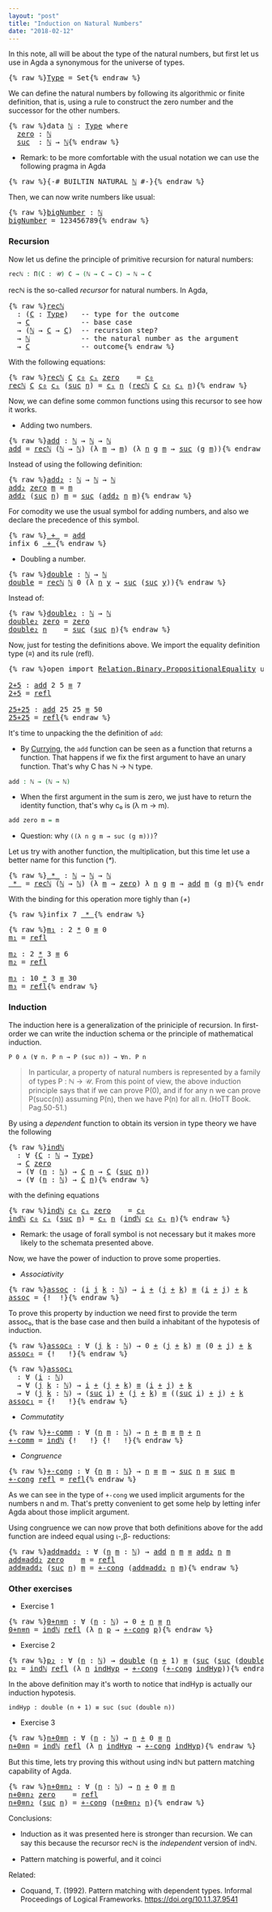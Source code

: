 ```yaml
---
layout: "post"
title: "Induction on Natural Numbers"
date: "2018-02-12"
---
```


In this note, all will be about the type of the natural numbers, but
first let us use in Agda a synonymous for the universe of types.

<pre class="Agda">{% raw %}<a id="Type" href="{% endraw %}{% link _posts/2018-02-12-induction-on-natural-numbers.md %}{% raw %}#Type" class="Function">Type</a> <a id="235" class="Symbol">=</a> <a id="237" class="PrimitiveType">Set</a>{% endraw %}</pre>

We can define the natural numbers by following its algorithmic or finite
definition, that is, using a rule to construct the zero number and the successor
for the other numbers.

<pre class="Agda">{% raw %}<a id="444" class="Keyword">data</a> <a id="ℕ" href="{% endraw %}{% link _posts/2018-02-12-induction-on-natural-numbers.md %}{% raw %}#%E2%84%95" class="Datatype">ℕ</a> <a id="451" class="Symbol">:</a> <a id="453" href="{% endraw %}{% link _posts/2018-02-12-induction-on-natural-numbers.md %}{% raw %}#Type" class="Function">Type</a> <a id="458" class="Keyword">where</a>
  <a id="ℕ.zero" href="{% endraw %}{% link _posts/2018-02-12-induction-on-natural-numbers.md %}{% raw %}#%E2%84%95.zero" class="InductiveConstructor">zero</a> <a id="471" class="Symbol">:</a> <a id="473" href="{% endraw %}{% link _posts/2018-02-12-induction-on-natural-numbers.md %}{% raw %}#%E2%84%95" class="Datatype">ℕ</a>
  <a id="ℕ.suc" href="{% endraw %}{% link _posts/2018-02-12-induction-on-natural-numbers.md %}{% raw %}#%E2%84%95.suc" class="InductiveConstructor">suc</a>  <a id="482" class="Symbol">:</a> <a id="484" href="{% endraw %}{% link _posts/2018-02-12-induction-on-natural-numbers.md %}{% raw %}#%E2%84%95" class="Datatype">ℕ</a> <a id="486" class="Symbol">→</a> <a id="488" href="{% endraw %}{% link _posts/2018-02-12-induction-on-natural-numbers.md %}{% raw %}#%E2%84%95" class="Datatype">ℕ</a>{% endraw %}</pre>

* Remark: to be more comfortable with the usual notation we can use the following
pragma in Agda

<pre class="Agda">{% raw %}<a id="613" class="Symbol">{-#</a> <a id="617" class="Keyword">BUILTIN</a> NATURAL <a id="633" href="{% endraw %}{% link _posts/2018-02-12-induction-on-natural-numbers.md %}{% raw %}#%E2%84%95" class="Datatype">ℕ</a> <a id="635" class="Symbol">#-}</a>{% endraw %}</pre>

Then, we can now write numbers like usual:

<pre class="Agda">{% raw %}<a id="bigNumber" href="{% endraw %}{% link _posts/2018-02-12-induction-on-natural-numbers.md %}{% raw %}#bigNumber" class="Function">bigNumber</a> <a id="718" class="Symbol">:</a> <a id="720" href="{% endraw %}{% link _posts/2018-02-12-induction-on-natural-numbers.md %}{% raw %}#%E2%84%95" class="Datatype">ℕ</a>
<a id="722" href="{% endraw %}{% link _posts/2018-02-12-induction-on-natural-numbers.md %}{% raw %}#bigNumber" class="Function">bigNumber</a> <a id="732" class="Symbol">=</a> <a id="734" class="Number">123456789</a>{% endraw %}</pre>

### Recursion

Now let us define the principle of primitive recursion for natural numbers:

```agda
recℕ : Π(C : 𝒰) C → (ℕ → C → C) → ℕ → C
```
recℕ is the so-called *recursor* for natural numbers. In Agda,

<pre class="Agda">{% raw %}<a id="recℕ" href="{% endraw %}{% link _posts/2018-02-12-induction-on-natural-numbers.md %}{% raw %}#rec%E2%84%95" class="Function">recℕ</a>
  <a id="984" class="Symbol">:</a> <a id="986" class="Symbol">(</a><a id="987" href="{% endraw %}{% link _posts/2018-02-12-induction-on-natural-numbers.md %}{% raw %}#987" class="Bound">C</a> <a id="989" class="Symbol">:</a> <a id="991" href="{% endraw %}{% link _posts/2018-02-12-induction-on-natural-numbers.md %}{% raw %}#Type" class="Function">Type</a><a id="995" class="Symbol">)</a>   <a id="999" class="Comment">-- type for the outcome</a>
  <a id="1025" class="Symbol">→</a> <a id="1027" href="{% endraw %}{% link _posts/2018-02-12-induction-on-natural-numbers.md %}{% raw %}#987" class="Bound">C</a>            <a id="1040" class="Comment">-- base case</a>
  <a id="1055" class="Symbol">→</a> <a id="1057" class="Symbol">(</a><a id="1058" href="{% endraw %}{% link _posts/2018-02-12-induction-on-natural-numbers.md %}{% raw %}#%E2%84%95" class="Datatype">ℕ</a> <a id="1060" class="Symbol">→</a> <a id="1062" href="{% endraw %}{% link _posts/2018-02-12-induction-on-natural-numbers.md %}{% raw %}#987" class="Bound">C</a> <a id="1064" class="Symbol">→</a> <a id="1066" href="{% endraw %}{% link _posts/2018-02-12-induction-on-natural-numbers.md %}{% raw %}#987" class="Bound">C</a><a id="1067" class="Symbol">)</a>  <a id="1070" class="Comment">-- recursion step?</a>
  <a id="1091" class="Symbol">→</a> <a id="1093" href="{% endraw %}{% link _posts/2018-02-12-induction-on-natural-numbers.md %}{% raw %}#%E2%84%95" class="Datatype">ℕ</a>            <a id="1106" class="Comment">-- the natural number as the argument</a>
  <a id="1146" class="Symbol">→</a> <a id="1148" href="{% endraw %}{% link _posts/2018-02-12-induction-on-natural-numbers.md %}{% raw %}#987" class="Bound">C</a>            <a id="1161" class="Comment">-- outcome</a>{% endraw %}</pre>

With the following equations:

<pre class="Agda">{% raw %}<a id="1228" href="{% endraw %}{% link _posts/2018-02-12-induction-on-natural-numbers.md %}{% raw %}#rec%E2%84%95" class="Function">recℕ</a> <a id="1233" href="{% endraw %}{% link _posts/2018-02-12-induction-on-natural-numbers.md %}{% raw %}#1233" class="Bound">C</a> <a id="1235" href="{% endraw %}{% link _posts/2018-02-12-induction-on-natural-numbers.md %}{% raw %}#1235" class="Bound">c₀</a> <a id="1238" href="{% endraw %}{% link _posts/2018-02-12-induction-on-natural-numbers.md %}{% raw %}#1238" class="Bound">cₛ</a> <a id="1241" href="{% endraw %}{% link _posts/2018-02-12-induction-on-natural-numbers.md %}{% raw %}#%E2%84%95.zero" class="InductiveConstructor">zero</a>    <a id="1249" class="Symbol">=</a> <a id="1251" href="{% endraw %}{% link _posts/2018-02-12-induction-on-natural-numbers.md %}{% raw %}#1235" class="Bound">c₀</a>
<a id="1254" href="{% endraw %}{% link _posts/2018-02-12-induction-on-natural-numbers.md %}{% raw %}#rec%E2%84%95" class="Function">recℕ</a> <a id="1259" href="{% endraw %}{% link _posts/2018-02-12-induction-on-natural-numbers.md %}{% raw %}#1259" class="Bound">C</a> <a id="1261" href="{% endraw %}{% link _posts/2018-02-12-induction-on-natural-numbers.md %}{% raw %}#1261" class="Bound">c₀</a> <a id="1264" href="{% endraw %}{% link _posts/2018-02-12-induction-on-natural-numbers.md %}{% raw %}#1264" class="Bound">cₛ</a> <a id="1267" class="Symbol">(</a><a id="1268" href="{% endraw %}{% link _posts/2018-02-12-induction-on-natural-numbers.md %}{% raw %}#%E2%84%95.suc" class="InductiveConstructor">suc</a> <a id="1272" href="{% endraw %}{% link _posts/2018-02-12-induction-on-natural-numbers.md %}{% raw %}#1272" class="Bound">n</a><a id="1273" class="Symbol">)</a> <a id="1275" class="Symbol">=</a> <a id="1277" href="{% endraw %}{% link _posts/2018-02-12-induction-on-natural-numbers.md %}{% raw %}#1264" class="Bound">cₛ</a> <a id="1280" href="{% endraw %}{% link _posts/2018-02-12-induction-on-natural-numbers.md %}{% raw %}#1272" class="Bound">n</a> <a id="1282" class="Symbol">(</a><a id="1283" href="{% endraw %}{% link _posts/2018-02-12-induction-on-natural-numbers.md %}{% raw %}#rec%E2%84%95" class="Function">recℕ</a> <a id="1288" href="{% endraw %}{% link _posts/2018-02-12-induction-on-natural-numbers.md %}{% raw %}#1259" class="Bound">C</a> <a id="1290" href="{% endraw %}{% link _posts/2018-02-12-induction-on-natural-numbers.md %}{% raw %}#1261" class="Bound">c₀</a> <a id="1293" href="{% endraw %}{% link _posts/2018-02-12-induction-on-natural-numbers.md %}{% raw %}#1264" class="Bound">cₛ</a> <a id="1296" href="{% endraw %}{% link _posts/2018-02-12-induction-on-natural-numbers.md %}{% raw %}#1272" class="Bound">n</a><a id="1297" class="Symbol">)</a>{% endraw %}</pre>

Now, we can define some common functions using this recursor to see how it works.

+ Adding two numbers.

<pre class="Agda">{% raw %}<a id="add" href="{% endraw %}{% link _posts/2018-02-12-induction-on-natural-numbers.md %}{% raw %}#add" class="Function">add</a> <a id="1434" class="Symbol">:</a> <a id="1436" href="{% endraw %}{% link _posts/2018-02-12-induction-on-natural-numbers.md %}{% raw %}#%E2%84%95" class="Datatype">ℕ</a> <a id="1438" class="Symbol">→</a> <a id="1440" href="{% endraw %}{% link _posts/2018-02-12-induction-on-natural-numbers.md %}{% raw %}#%E2%84%95" class="Datatype">ℕ</a> <a id="1442" class="Symbol">→</a> <a id="1444" href="{% endraw %}{% link _posts/2018-02-12-induction-on-natural-numbers.md %}{% raw %}#%E2%84%95" class="Datatype">ℕ</a>
<a id="1446" href="{% endraw %}{% link _posts/2018-02-12-induction-on-natural-numbers.md %}{% raw %}#add" class="Function">add</a> <a id="1450" class="Symbol">=</a> <a id="1452" href="{% endraw %}{% link _posts/2018-02-12-induction-on-natural-numbers.md %}{% raw %}#rec%E2%84%95" class="Function">recℕ</a> <a id="1457" class="Symbol">(</a><a id="1458" href="{% endraw %}{% link _posts/2018-02-12-induction-on-natural-numbers.md %}{% raw %}#%E2%84%95" class="Datatype">ℕ</a> <a id="1460" class="Symbol">→</a> <a id="1462" href="{% endraw %}{% link _posts/2018-02-12-induction-on-natural-numbers.md %}{% raw %}#%E2%84%95" class="Datatype">ℕ</a><a id="1463" class="Symbol">)</a> <a id="1465" class="Symbol">(λ</a> <a id="1468" href="{% endraw %}{% link _posts/2018-02-12-induction-on-natural-numbers.md %}{% raw %}#1468" class="Bound">m</a> <a id="1470" class="Symbol">→</a> <a id="1472" href="{% endraw %}{% link _posts/2018-02-12-induction-on-natural-numbers.md %}{% raw %}#1468" class="Bound">m</a><a id="1473" class="Symbol">)</a> <a id="1475" class="Symbol">(λ</a> <a id="1478" href="{% endraw %}{% link _posts/2018-02-12-induction-on-natural-numbers.md %}{% raw %}#1478" class="Bound">n</a> <a id="1480" href="{% endraw %}{% link _posts/2018-02-12-induction-on-natural-numbers.md %}{% raw %}#1480" class="Bound">g</a> <a id="1482" href="{% endraw %}{% link _posts/2018-02-12-induction-on-natural-numbers.md %}{% raw %}#1482" class="Bound">m</a> <a id="1484" class="Symbol">→</a> <a id="1486" href="{% endraw %}{% link _posts/2018-02-12-induction-on-natural-numbers.md %}{% raw %}#%E2%84%95.suc" class="InductiveConstructor">suc</a> <a id="1490" class="Symbol">(</a><a id="1491" href="{% endraw %}{% link _posts/2018-02-12-induction-on-natural-numbers.md %}{% raw %}#1480" class="Bound">g</a> <a id="1493" href="{% endraw %}{% link _posts/2018-02-12-induction-on-natural-numbers.md %}{% raw %}#1482" class="Bound">m</a><a id="1494" class="Symbol">))</a>{% endraw %}</pre>

Instead of using the following definition:

<pre class="Agda">{% raw %}<a id="add₂" href="{% endraw %}{% link _posts/2018-02-12-induction-on-natural-numbers.md %}{% raw %}#add%E2%82%82" class="Function">add₂</a> <a id="1571" class="Symbol">:</a> <a id="1573" href="{% endraw %}{% link _posts/2018-02-12-induction-on-natural-numbers.md %}{% raw %}#%E2%84%95" class="Datatype">ℕ</a> <a id="1575" class="Symbol">→</a> <a id="1577" href="{% endraw %}{% link _posts/2018-02-12-induction-on-natural-numbers.md %}{% raw %}#%E2%84%95" class="Datatype">ℕ</a> <a id="1579" class="Symbol">→</a> <a id="1581" href="{% endraw %}{% link _posts/2018-02-12-induction-on-natural-numbers.md %}{% raw %}#%E2%84%95" class="Datatype">ℕ</a>
<a id="1583" href="{% endraw %}{% link _posts/2018-02-12-induction-on-natural-numbers.md %}{% raw %}#add%E2%82%82" class="Function">add₂</a> <a id="1588" href="{% endraw %}{% link _posts/2018-02-12-induction-on-natural-numbers.md %}{% raw %}#%E2%84%95.zero" class="InductiveConstructor">zero</a> <a id="1593" href="{% endraw %}{% link _posts/2018-02-12-induction-on-natural-numbers.md %}{% raw %}#1593" class="Bound">m</a> <a id="1595" class="Symbol">=</a> <a id="1597" href="{% endraw %}{% link _posts/2018-02-12-induction-on-natural-numbers.md %}{% raw %}#1593" class="Bound">m</a>
<a id="1599" href="{% endraw %}{% link _posts/2018-02-12-induction-on-natural-numbers.md %}{% raw %}#add%E2%82%82" class="Function">add₂</a> <a id="1604" class="Symbol">(</a><a id="1605" href="{% endraw %}{% link _posts/2018-02-12-induction-on-natural-numbers.md %}{% raw %}#%E2%84%95.suc" class="InductiveConstructor">suc</a> <a id="1609" href="{% endraw %}{% link _posts/2018-02-12-induction-on-natural-numbers.md %}{% raw %}#1609" class="Bound">n</a><a id="1610" class="Symbol">)</a> <a id="1612" href="{% endraw %}{% link _posts/2018-02-12-induction-on-natural-numbers.md %}{% raw %}#1612" class="Bound">m</a> <a id="1614" class="Symbol">=</a> <a id="1616" href="{% endraw %}{% link _posts/2018-02-12-induction-on-natural-numbers.md %}{% raw %}#%E2%84%95.suc" class="InductiveConstructor">suc</a> <a id="1620" class="Symbol">(</a><a id="1621" href="{% endraw %}{% link _posts/2018-02-12-induction-on-natural-numbers.md %}{% raw %}#add%E2%82%82" class="Function">add₂</a> <a id="1626" href="{% endraw %}{% link _posts/2018-02-12-induction-on-natural-numbers.md %}{% raw %}#1609" class="Bound">n</a> <a id="1628" href="{% endraw %}{% link _posts/2018-02-12-induction-on-natural-numbers.md %}{% raw %}#1612" class="Bound">m</a><a id="1629" class="Symbol">)</a>{% endraw %}</pre>

For comodity we use the usual symbol for adding numbers,
and also we declare the precedence of this symbol.

<pre class="Agda">{% raw %}<a id="_+_" href="{% endraw %}{% link _posts/2018-02-12-induction-on-natural-numbers.md %}{% raw %}#_%2B_" class="Function Operator">_+_</a> <a id="1769" class="Symbol">=</a> <a id="1771" href="{% endraw %}{% link _posts/2018-02-12-induction-on-natural-numbers.md %}{% raw %}#add" class="Function">add</a>
<a id="1775" class="Keyword">infix</a> <a id="1781" class="Number">6</a> <a id="1783" href="{% endraw %}{% link _posts/2018-02-12-induction-on-natural-numbers.md %}{% raw %}#_%2B_" class="Function Operator">_+_</a>{% endraw %}</pre>

+ Doubling a number.

<pre class="Agda">{% raw %}<a id="double" href="{% endraw %}{% link _posts/2018-02-12-induction-on-natural-numbers.md %}{% raw %}#double" class="Function">double</a> <a id="1841" class="Symbol">:</a> <a id="1843" href="{% endraw %}{% link _posts/2018-02-12-induction-on-natural-numbers.md %}{% raw %}#%E2%84%95" class="Datatype">ℕ</a> <a id="1845" class="Symbol">→</a> <a id="1847" href="{% endraw %}{% link _posts/2018-02-12-induction-on-natural-numbers.md %}{% raw %}#%E2%84%95" class="Datatype">ℕ</a>
<a id="1849" href="{% endraw %}{% link _posts/2018-02-12-induction-on-natural-numbers.md %}{% raw %}#double" class="Function">double</a> <a id="1856" class="Symbol">=</a> <a id="1858" href="{% endraw %}{% link _posts/2018-02-12-induction-on-natural-numbers.md %}{% raw %}#rec%E2%84%95" class="Function">recℕ</a> <a id="1863" href="{% endraw %}{% link _posts/2018-02-12-induction-on-natural-numbers.md %}{% raw %}#%E2%84%95" class="Datatype">ℕ</a> <a id="1865" class="Number">0</a> <a id="1867" class="Symbol">(λ</a> <a id="1870" href="{% endraw %}{% link _posts/2018-02-12-induction-on-natural-numbers.md %}{% raw %}#1870" class="Bound">n</a> <a id="1872" href="{% endraw %}{% link _posts/2018-02-12-induction-on-natural-numbers.md %}{% raw %}#1872" class="Bound">y</a> <a id="1874" class="Symbol">→</a> <a id="1876" href="{% endraw %}{% link _posts/2018-02-12-induction-on-natural-numbers.md %}{% raw %}#%E2%84%95.suc" class="InductiveConstructor">suc</a> <a id="1880" class="Symbol">(</a><a id="1881" href="{% endraw %}{% link _posts/2018-02-12-induction-on-natural-numbers.md %}{% raw %}#%E2%84%95.suc" class="InductiveConstructor">suc</a> <a id="1885" href="{% endraw %}{% link _posts/2018-02-12-induction-on-natural-numbers.md %}{% raw %}#1872" class="Bound">y</a><a id="1886" class="Symbol">))</a>{% endraw %}</pre>

Instead of:

<pre class="Agda">{% raw %}<a id="double₂" href="{% endraw %}{% link _posts/2018-02-12-induction-on-natural-numbers.md %}{% raw %}#double%E2%82%82" class="Function">double₂</a> <a id="1935" class="Symbol">:</a> <a id="1937" href="{% endraw %}{% link _posts/2018-02-12-induction-on-natural-numbers.md %}{% raw %}#%E2%84%95" class="Datatype">ℕ</a> <a id="1939" class="Symbol">→</a> <a id="1941" href="{% endraw %}{% link _posts/2018-02-12-induction-on-natural-numbers.md %}{% raw %}#%E2%84%95" class="Datatype">ℕ</a>
<a id="1943" href="{% endraw %}{% link _posts/2018-02-12-induction-on-natural-numbers.md %}{% raw %}#double%E2%82%82" class="Function">double₂</a> <a id="1951" href="{% endraw %}{% link _posts/2018-02-12-induction-on-natural-numbers.md %}{% raw %}#%E2%84%95.zero" class="InductiveConstructor">zero</a> <a id="1956" class="Symbol">=</a> <a id="1958" href="{% endraw %}{% link _posts/2018-02-12-induction-on-natural-numbers.md %}{% raw %}#%E2%84%95.zero" class="InductiveConstructor">zero</a>
<a id="1963" href="{% endraw %}{% link _posts/2018-02-12-induction-on-natural-numbers.md %}{% raw %}#double%E2%82%82" class="CatchallClause Function">double₂</a><a id="1970" class="CatchallClause"> </a><a id="1971" href="{% endraw %}{% link _posts/2018-02-12-induction-on-natural-numbers.md %}{% raw %}#1971" class="CatchallClause Bound">n</a>    <a id="1976" class="Symbol">=</a> <a id="1978" href="{% endraw %}{% link _posts/2018-02-12-induction-on-natural-numbers.md %}{% raw %}#%E2%84%95.suc" class="InductiveConstructor">suc</a> <a id="1982" class="Symbol">(</a><a id="1983" href="{% endraw %}{% link _posts/2018-02-12-induction-on-natural-numbers.md %}{% raw %}#%E2%84%95.suc" class="InductiveConstructor">suc</a> <a id="1987" href="{% endraw %}{% link _posts/2018-02-12-induction-on-natural-numbers.md %}{% raw %}#1971" class="Bound">n</a><a id="1988" class="Symbol">)</a>{% endraw %}</pre>

Now, just for testing the definitions above. We import the equality definition
type (_≡_) and its rule (refl).

<pre class="Agda">{% raw %}<a id="2127" class="Keyword">open</a> <a id="2132" class="Keyword">import</a> <a id="2139" href="https://agda.github.io/agda-stdlib/Relation.Binary.PropositionalEquality.html" class="Module">Relation.Binary.PropositionalEquality</a> <a id="2177" class="Keyword">using</a> <a id="2183" class="Symbol">(</a><a id="2184" href="https://agda.github.io/agda-stdlib/Agda.Builtin.Equality.html#_%E2%89%A1_.refl" class="InductiveConstructor">refl</a><a id="2188" class="Symbol">;</a> <a id="2190" href="https://agda.github.io/agda-stdlib/Agda.Builtin.Equality.html#_%E2%89%A1_" class="Datatype Operator">_≡_</a><a id="2193" class="Symbol">)</a>

<a id="2+5" href="{% endraw %}{% link _posts/2018-02-12-induction-on-natural-numbers.md %}{% raw %}#2%2B5" class="Function">2+5</a> <a id="2200" class="Symbol">:</a> <a id="2202" href="{% endraw %}{% link _posts/2018-02-12-induction-on-natural-numbers.md %}{% raw %}#add" class="Function">add</a> <a id="2206" class="Number">2</a> <a id="2208" class="Number">5</a> <a id="2210" href="https://agda.github.io/agda-stdlib/Agda.Builtin.Equality.html#_%E2%89%A1_" class="Datatype Operator">≡</a> <a id="2212" class="Number">7</a>
<a id="2214" href="{% endraw %}{% link _posts/2018-02-12-induction-on-natural-numbers.md %}{% raw %}#2%2B5" class="Function">2+5</a> <a id="2218" class="Symbol">=</a> <a id="2220" href="https://agda.github.io/agda-stdlib/Agda.Builtin.Equality.html#_%E2%89%A1_.refl" class="InductiveConstructor">refl</a>

<a id="25+25" href="{% endraw %}{% link _posts/2018-02-12-induction-on-natural-numbers.md %}{% raw %}#25%2B25" class="Function">25+25</a> <a id="2232" class="Symbol">:</a> <a id="2234" href="{% endraw %}{% link _posts/2018-02-12-induction-on-natural-numbers.md %}{% raw %}#add" class="Function">add</a> <a id="2238" class="Number">25</a> <a id="2241" class="Number">25</a> <a id="2244" href="https://agda.github.io/agda-stdlib/Agda.Builtin.Equality.html#_%E2%89%A1_" class="Datatype Operator">≡</a> <a id="2246" class="Number">50</a>
<a id="2249" href="{% endraw %}{% link _posts/2018-02-12-induction-on-natural-numbers.md %}{% raw %}#25%2B25" class="Function">25+25</a> <a id="2255" class="Symbol">=</a> <a id="2257" href="https://agda.github.io/agda-stdlib/Agda.Builtin.Equality.html#_%E2%89%A1_.refl" class="InductiveConstructor">refl</a>{% endraw %}</pre>

It's time to unpacking the the definition of `add`:

  + By [Currying](https://en.wikipedia.org/wiki/Currying), the `add`
  function can be seen as a function that returns a function. That happens if we
  fix the first argument to have an unary function. That's why C  has ℕ → ℕ type.

  ```agda
  add : ℕ → (ℕ → ℕ)
  ```

  + When the first argument in the sum is zero, we just have to return the
  identity function, that's why c₀ is (λ m → m).

  ```agda
  add zero m = m
  ```

  + Question: why `((λ n g m → suc (g m)))`?

Let us try with another function, the multiplication, but this time
let use a better name for this function (_*_).

<pre class="Agda">{% raw %}<a id="_*_" href="{% endraw %}{% link _posts/2018-02-12-induction-on-natural-numbers.md %}{% raw %}#_%2A_" class="Function Operator">_*_</a> <a id="2935" class="Symbol">:</a> <a id="2937" href="{% endraw %}{% link _posts/2018-02-12-induction-on-natural-numbers.md %}{% raw %}#%E2%84%95" class="Datatype">ℕ</a> <a id="2939" class="Symbol">→</a> <a id="2941" href="{% endraw %}{% link _posts/2018-02-12-induction-on-natural-numbers.md %}{% raw %}#%E2%84%95" class="Datatype">ℕ</a> <a id="2943" class="Symbol">→</a> <a id="2945" href="{% endraw %}{% link _posts/2018-02-12-induction-on-natural-numbers.md %}{% raw %}#%E2%84%95" class="Datatype">ℕ</a>
<a id="2947" href="{% endraw %}{% link _posts/2018-02-12-induction-on-natural-numbers.md %}{% raw %}#_%2A_" class="Function Operator">_*_</a> <a id="2951" class="Symbol">=</a> <a id="2953" href="{% endraw %}{% link _posts/2018-02-12-induction-on-natural-numbers.md %}{% raw %}#rec%E2%84%95" class="Function">recℕ</a> <a id="2958" class="Symbol">(</a><a id="2959" href="{% endraw %}{% link _posts/2018-02-12-induction-on-natural-numbers.md %}{% raw %}#%E2%84%95" class="Datatype">ℕ</a> <a id="2961" class="Symbol">→</a> <a id="2963" href="{% endraw %}{% link _posts/2018-02-12-induction-on-natural-numbers.md %}{% raw %}#%E2%84%95" class="Datatype">ℕ</a><a id="2964" class="Symbol">)</a> <a id="2966" class="Symbol">(λ</a> <a id="2969" href="{% endraw %}{% link _posts/2018-02-12-induction-on-natural-numbers.md %}{% raw %}#2969" class="Bound">m</a> <a id="2971" class="Symbol">→</a> <a id="2973" href="{% endraw %}{% link _posts/2018-02-12-induction-on-natural-numbers.md %}{% raw %}#%E2%84%95.zero" class="InductiveConstructor">zero</a><a id="2977" class="Symbol">)</a> <a id="2979" class="Symbol">λ</a> <a id="2981" href="{% endraw %}{% link _posts/2018-02-12-induction-on-natural-numbers.md %}{% raw %}#2981" class="Bound">n</a> <a id="2983" href="{% endraw %}{% link _posts/2018-02-12-induction-on-natural-numbers.md %}{% raw %}#2983" class="Bound">g</a> <a id="2985" href="{% endraw %}{% link _posts/2018-02-12-induction-on-natural-numbers.md %}{% raw %}#2985" class="Bound">m</a> <a id="2987" class="Symbol">→</a> <a id="2989" href="{% endraw %}{% link _posts/2018-02-12-induction-on-natural-numbers.md %}{% raw %}#add" class="Function">add</a> <a id="2993" href="{% endraw %}{% link _posts/2018-02-12-induction-on-natural-numbers.md %}{% raw %}#2985" class="Bound">m</a> <a id="2995" class="Symbol">(</a><a id="2996" href="{% endraw %}{% link _posts/2018-02-12-induction-on-natural-numbers.md %}{% raw %}#2983" class="Bound">g</a> <a id="2998" href="{% endraw %}{% link _posts/2018-02-12-induction-on-natural-numbers.md %}{% raw %}#2985" class="Bound">m</a><a id="2999" class="Symbol">)</a>{% endraw %}</pre>

With the binding for this operation more tighly than (_+_)

<pre class="Agda">{% raw %}<a id="3086" class="Keyword">infix</a> <a id="3092" class="Number">7</a> <a id="3094" href="{% endraw %}{% link _posts/2018-02-12-induction-on-natural-numbers.md %}{% raw %}#_%2A_" class="Function Operator">_*_</a>{% endraw %}</pre>

<pre class="Agda">{% raw %}<a id="m₁" href="{% endraw %}{% link _posts/2018-02-12-induction-on-natural-numbers.md %}{% raw %}#m%E2%82%81" class="Function">m₁</a> <a id="3126" class="Symbol">:</a> <a id="3128" class="Number">2</a> <a id="3130" href="{% endraw %}{% link _posts/2018-02-12-induction-on-natural-numbers.md %}{% raw %}#_%2A_" class="Function Operator">*</a> <a id="3132" class="Number">0</a> <a id="3134" href="https://agda.github.io/agda-stdlib/Agda.Builtin.Equality.html#_%E2%89%A1_" class="Datatype Operator">≡</a> <a id="3136" class="Number">0</a>
<a id="3138" href="{% endraw %}{% link _posts/2018-02-12-induction-on-natural-numbers.md %}{% raw %}#m%E2%82%81" class="Function">m₁</a> <a id="3141" class="Symbol">=</a> <a id="3143" href="https://agda.github.io/agda-stdlib/Agda.Builtin.Equality.html#_%E2%89%A1_.refl" class="InductiveConstructor">refl</a>

<a id="m₂" href="{% endraw %}{% link _posts/2018-02-12-induction-on-natural-numbers.md %}{% raw %}#m%E2%82%82" class="Function">m₂</a> <a id="3152" class="Symbol">:</a> <a id="3154" class="Number">2</a> <a id="3156" href="{% endraw %}{% link _posts/2018-02-12-induction-on-natural-numbers.md %}{% raw %}#_%2A_" class="Function Operator">*</a> <a id="3158" class="Number">3</a> <a id="3160" href="https://agda.github.io/agda-stdlib/Agda.Builtin.Equality.html#_%E2%89%A1_" class="Datatype Operator">≡</a> <a id="3162" class="Number">6</a>
<a id="3164" href="{% endraw %}{% link _posts/2018-02-12-induction-on-natural-numbers.md %}{% raw %}#m%E2%82%82" class="Function">m₂</a> <a id="3167" class="Symbol">=</a> <a id="3169" href="https://agda.github.io/agda-stdlib/Agda.Builtin.Equality.html#_%E2%89%A1_.refl" class="InductiveConstructor">refl</a>

<a id="m₃" href="{% endraw %}{% link _posts/2018-02-12-induction-on-natural-numbers.md %}{% raw %}#m%E2%82%83" class="Function">m₃</a> <a id="3178" class="Symbol">:</a> <a id="3180" class="Number">10</a> <a id="3183" href="{% endraw %}{% link _posts/2018-02-12-induction-on-natural-numbers.md %}{% raw %}#_%2A_" class="Function Operator">*</a> <a id="3185" class="Number">3</a> <a id="3187" href="https://agda.github.io/agda-stdlib/Agda.Builtin.Equality.html#_%E2%89%A1_" class="Datatype Operator">≡</a> <a id="3189" class="Number">30</a>
<a id="3192" href="{% endraw %}{% link _posts/2018-02-12-induction-on-natural-numbers.md %}{% raw %}#m%E2%82%83" class="Function">m₃</a> <a id="3195" class="Symbol">=</a> <a id="3197" href="https://agda.github.io/agda-stdlib/Agda.Builtin.Equality.html#_%E2%89%A1_.refl" class="InductiveConstructor">refl</a>{% endraw %}</pre>

### Induction

The induction here is a generalization of the priniciple of recursion. In
first-order we can write the induction schema or the principle of mathematical
induction.

```
P 0 ∧ (∀ n. P n → P (suc n)) → ∀n. P n
```

  > In particular, a property of natural numbers is represented by a family of
  types P : ℕ → 𝒰. From this point of view, the above induction principle says
  that if we can prove P(0), and if for any n we can prove P(succ(n)) assuming
  P(n), then we have P(n) for all n. (HoTT Book. Pag.50-51.)

By using a *dependent* function to obtain its version in type theory we have the
following

<pre class="Agda">{% raw %}<a id="indℕ" href="{% endraw %}{% link _posts/2018-02-12-induction-on-natural-numbers.md %}{% raw %}#ind%E2%84%95" class="Function">indℕ</a>
  <a id="3853" class="Symbol">:</a> <a id="3855" class="Symbol">∀</a> <a id="3857" class="Symbol">{</a><a id="3858" href="{% endraw %}{% link _posts/2018-02-12-induction-on-natural-numbers.md %}{% raw %}#3858" class="Bound">C</a> <a id="3860" class="Symbol">:</a> <a id="3862" href="{% endraw %}{% link _posts/2018-02-12-induction-on-natural-numbers.md %}{% raw %}#%E2%84%95" class="Datatype">ℕ</a> <a id="3864" class="Symbol">→</a> <a id="3866" href="{% endraw %}{% link _posts/2018-02-12-induction-on-natural-numbers.md %}{% raw %}#Type" class="Function">Type</a><a id="3870" class="Symbol">}</a>
  <a id="3874" class="Symbol">→</a> <a id="3876" href="{% endraw %}{% link _posts/2018-02-12-induction-on-natural-numbers.md %}{% raw %}#3858" class="Bound">C</a> <a id="3878" href="{% endraw %}{% link _posts/2018-02-12-induction-on-natural-numbers.md %}{% raw %}#%E2%84%95.zero" class="InductiveConstructor">zero</a>
  <a id="3885" class="Symbol">→</a> <a id="3887" class="Symbol">(∀</a> <a id="3890" class="Symbol">(</a><a id="3891" href="{% endraw %}{% link _posts/2018-02-12-induction-on-natural-numbers.md %}{% raw %}#3891" class="Bound">n</a> <a id="3893" class="Symbol">:</a> <a id="3895" href="{% endraw %}{% link _posts/2018-02-12-induction-on-natural-numbers.md %}{% raw %}#%E2%84%95" class="Datatype">ℕ</a><a id="3896" class="Symbol">)</a> <a id="3898" class="Symbol">→</a> <a id="3900" href="{% endraw %}{% link _posts/2018-02-12-induction-on-natural-numbers.md %}{% raw %}#3858" class="Bound">C</a> <a id="3902" href="{% endraw %}{% link _posts/2018-02-12-induction-on-natural-numbers.md %}{% raw %}#3891" class="Bound">n</a> <a id="3904" class="Symbol">→</a> <a id="3906" href="{% endraw %}{% link _posts/2018-02-12-induction-on-natural-numbers.md %}{% raw %}#3858" class="Bound">C</a> <a id="3908" class="Symbol">(</a><a id="3909" href="{% endraw %}{% link _posts/2018-02-12-induction-on-natural-numbers.md %}{% raw %}#%E2%84%95.suc" class="InductiveConstructor">suc</a> <a id="3913" href="{% endraw %}{% link _posts/2018-02-12-induction-on-natural-numbers.md %}{% raw %}#3891" class="Bound">n</a><a id="3914" class="Symbol">))</a>
  <a id="3919" class="Symbol">→</a> <a id="3921" class="Symbol">(∀</a> <a id="3924" class="Symbol">(</a><a id="3925" href="{% endraw %}{% link _posts/2018-02-12-induction-on-natural-numbers.md %}{% raw %}#3925" class="Bound">n</a> <a id="3927" class="Symbol">:</a> <a id="3929" href="{% endraw %}{% link _posts/2018-02-12-induction-on-natural-numbers.md %}{% raw %}#%E2%84%95" class="Datatype">ℕ</a><a id="3930" class="Symbol">)</a> <a id="3932" class="Symbol">→</a> <a id="3934" href="{% endraw %}{% link _posts/2018-02-12-induction-on-natural-numbers.md %}{% raw %}#3858" class="Bound">C</a> <a id="3936" href="{% endraw %}{% link _posts/2018-02-12-induction-on-natural-numbers.md %}{% raw %}#3925" class="Bound">n</a><a id="3937" class="Symbol">)</a>{% endraw %}</pre>

with the defining equations

<pre class="Agda">{% raw %}<a id="3993" href="{% endraw %}{% link _posts/2018-02-12-induction-on-natural-numbers.md %}{% raw %}#ind%E2%84%95" class="Function">indℕ</a> <a id="3998" href="{% endraw %}{% link _posts/2018-02-12-induction-on-natural-numbers.md %}{% raw %}#3998" class="Bound">c₀</a> <a id="4001" href="{% endraw %}{% link _posts/2018-02-12-induction-on-natural-numbers.md %}{% raw %}#4001" class="Bound">cₛ</a> <a id="4004" href="{% endraw %}{% link _posts/2018-02-12-induction-on-natural-numbers.md %}{% raw %}#%E2%84%95.zero" class="InductiveConstructor">zero</a>    <a id="4012" class="Symbol">=</a> <a id="4014" href="{% endraw %}{% link _posts/2018-02-12-induction-on-natural-numbers.md %}{% raw %}#3998" class="Bound">c₀</a>
<a id="4017" href="{% endraw %}{% link _posts/2018-02-12-induction-on-natural-numbers.md %}{% raw %}#ind%E2%84%95" class="Function">indℕ</a> <a id="4022" href="{% endraw %}{% link _posts/2018-02-12-induction-on-natural-numbers.md %}{% raw %}#4022" class="Bound">c₀</a> <a id="4025" href="{% endraw %}{% link _posts/2018-02-12-induction-on-natural-numbers.md %}{% raw %}#4025" class="Bound">cₛ</a> <a id="4028" class="Symbol">(</a><a id="4029" href="{% endraw %}{% link _posts/2018-02-12-induction-on-natural-numbers.md %}{% raw %}#%E2%84%95.suc" class="InductiveConstructor">suc</a> <a id="4033" href="{% endraw %}{% link _posts/2018-02-12-induction-on-natural-numbers.md %}{% raw %}#4033" class="Bound">n</a><a id="4034" class="Symbol">)</a> <a id="4036" class="Symbol">=</a> <a id="4038" href="{% endraw %}{% link _posts/2018-02-12-induction-on-natural-numbers.md %}{% raw %}#4025" class="Bound">cₛ</a> <a id="4041" href="{% endraw %}{% link _posts/2018-02-12-induction-on-natural-numbers.md %}{% raw %}#4033" class="Bound">n</a> <a id="4043" class="Symbol">(</a><a id="4044" href="{% endraw %}{% link _posts/2018-02-12-induction-on-natural-numbers.md %}{% raw %}#ind%E2%84%95" class="Function">indℕ</a> <a id="4049" href="{% endraw %}{% link _posts/2018-02-12-induction-on-natural-numbers.md %}{% raw %}#4022" class="Bound">c₀</a> <a id="4052" href="{% endraw %}{% link _posts/2018-02-12-induction-on-natural-numbers.md %}{% raw %}#4025" class="Bound">cₛ</a> <a id="4055" href="{% endraw %}{% link _posts/2018-02-12-induction-on-natural-numbers.md %}{% raw %}#4033" class="Bound">n</a><a id="4056" class="Symbol">)</a>{% endraw %}</pre>

* Remark: the usage of forall symbol is not necessary but it makes more
likely to the schemata presented above.

Now, we have the power of induction to prove some properties.

+ *Associativity*

<pre class="Agda">{% raw %}<a id="assoc" href="{% endraw %}{% link _posts/2018-02-12-induction-on-natural-numbers.md %}{% raw %}#assoc" class="Function">assoc</a> <a id="4284" class="Symbol">:</a> <a id="4286" class="Symbol">(</a><a id="4287" href="{% endraw %}{% link _posts/2018-02-12-induction-on-natural-numbers.md %}{% raw %}#4287" class="Bound">i</a> <a id="4289" href="{% endraw %}{% link _posts/2018-02-12-induction-on-natural-numbers.md %}{% raw %}#4289" class="Bound">j</a> <a id="4291" href="{% endraw %}{% link _posts/2018-02-12-induction-on-natural-numbers.md %}{% raw %}#4291" class="Bound">k</a> <a id="4293" class="Symbol">:</a> <a id="4295" href="{% endraw %}{% link _posts/2018-02-12-induction-on-natural-numbers.md %}{% raw %}#%E2%84%95" class="Datatype">ℕ</a><a id="4296" class="Symbol">)</a> <a id="4298" class="Symbol">→</a> <a id="4300" href="{% endraw %}{% link _posts/2018-02-12-induction-on-natural-numbers.md %}{% raw %}#4287" class="Bound">i</a> <a id="4302" href="{% endraw %}{% link _posts/2018-02-12-induction-on-natural-numbers.md %}{% raw %}#_%2B_" class="Function Operator">+</a> <a id="4304" class="Symbol">(</a><a id="4305" href="{% endraw %}{% link _posts/2018-02-12-induction-on-natural-numbers.md %}{% raw %}#4289" class="Bound">j</a> <a id="4307" href="{% endraw %}{% link _posts/2018-02-12-induction-on-natural-numbers.md %}{% raw %}#_%2B_" class="Function Operator">+</a> <a id="4309" href="{% endraw %}{% link _posts/2018-02-12-induction-on-natural-numbers.md %}{% raw %}#4291" class="Bound">k</a><a id="4310" class="Symbol">)</a> <a id="4312" href="https://agda.github.io/agda-stdlib/Agda.Builtin.Equality.html#_%E2%89%A1_" class="Datatype Operator">≡</a> <a id="4314" class="Symbol">(</a><a id="4315" href="{% endraw %}{% link _posts/2018-02-12-induction-on-natural-numbers.md %}{% raw %}#4287" class="Bound">i</a> <a id="4317" href="{% endraw %}{% link _posts/2018-02-12-induction-on-natural-numbers.md %}{% raw %}#_%2B_" class="Function Operator">+</a> <a id="4319" href="{% endraw %}{% link _posts/2018-02-12-induction-on-natural-numbers.md %}{% raw %}#4289" class="Bound">j</a><a id="4320" class="Symbol">)</a> <a id="4322" href="{% endraw %}{% link _posts/2018-02-12-induction-on-natural-numbers.md %}{% raw %}#_%2B_" class="Function Operator">+</a> <a id="4324" href="{% endraw %}{% link _posts/2018-02-12-induction-on-natural-numbers.md %}{% raw %}#4291" class="Bound">k</a>
<a id="4326" href="{% endraw %}{% link _posts/2018-02-12-induction-on-natural-numbers.md %}{% raw %}#assoc" class="Function">assoc</a> <a id="4332" class="Symbol">=</a> <a id="4334" class="Symbol">{!  !}</a>{% endraw %}</pre>

To prove this property by induction we need first to provide the term assoc₀, that
is the base case and then build a inhabitant of the hypotesis of induction.

<pre class="Agda">{% raw %}<a id="assoc₀" href="{% endraw %}{% link _posts/2018-02-12-induction-on-natural-numbers.md %}{% raw %}#assoc%E2%82%80" class="Function">assoc₀</a> <a id="4533" class="Symbol">:</a> <a id="4535" class="Symbol">∀</a> <a id="4537" class="Symbol">(</a><a id="4538" href="{% endraw %}{% link _posts/2018-02-12-induction-on-natural-numbers.md %}{% raw %}#4538" class="Bound">j</a> <a id="4540" href="{% endraw %}{% link _posts/2018-02-12-induction-on-natural-numbers.md %}{% raw %}#4540" class="Bound">k</a> <a id="4542" class="Symbol">:</a> <a id="4544" href="{% endraw %}{% link _posts/2018-02-12-induction-on-natural-numbers.md %}{% raw %}#%E2%84%95" class="Datatype">ℕ</a><a id="4545" class="Symbol">)</a> <a id="4547" class="Symbol">→</a> <a id="4549" class="Number">0</a> <a id="4551" href="{% endraw %}{% link _posts/2018-02-12-induction-on-natural-numbers.md %}{% raw %}#_%2B_" class="Function Operator">+</a> <a id="4553" class="Symbol">(</a><a id="4554" href="{% endraw %}{% link _posts/2018-02-12-induction-on-natural-numbers.md %}{% raw %}#4538" class="Bound">j</a> <a id="4556" href="{% endraw %}{% link _posts/2018-02-12-induction-on-natural-numbers.md %}{% raw %}#_%2B_" class="Function Operator">+</a> <a id="4558" href="{% endraw %}{% link _posts/2018-02-12-induction-on-natural-numbers.md %}{% raw %}#4540" class="Bound">k</a><a id="4559" class="Symbol">)</a> <a id="4561" href="https://agda.github.io/agda-stdlib/Agda.Builtin.Equality.html#_%E2%89%A1_" class="Datatype Operator">≡</a> <a id="4563" class="Symbol">(</a><a id="4564" class="Number">0</a> <a id="4566" href="{% endraw %}{% link _posts/2018-02-12-induction-on-natural-numbers.md %}{% raw %}#_%2B_" class="Function Operator">+</a> <a id="4568" href="{% endraw %}{% link _posts/2018-02-12-induction-on-natural-numbers.md %}{% raw %}#4538" class="Bound">j</a><a id="4569" class="Symbol">)</a> <a id="4571" href="{% endraw %}{% link _posts/2018-02-12-induction-on-natural-numbers.md %}{% raw %}#_%2B_" class="Function Operator">+</a> <a id="4573" href="{% endraw %}{% link _posts/2018-02-12-induction-on-natural-numbers.md %}{% raw %}#4540" class="Bound">k</a>
<a id="4575" href="{% endraw %}{% link _posts/2018-02-12-induction-on-natural-numbers.md %}{% raw %}#assoc%E2%82%80" class="Function">assoc₀</a> <a id="4582" class="Symbol">=</a> <a id="4584" class="Symbol">{!   !}</a>{% endraw %}</pre>

<pre class="Agda">{% raw %}<a id="assoc₁" href="{% endraw %}{% link _posts/2018-02-12-induction-on-natural-numbers.md %}{% raw %}#assoc%E2%82%81" class="Function">assoc₁</a>
  <a id="4626" class="Symbol">:</a> <a id="4628" class="Symbol">∀</a> <a id="4630" class="Symbol">(</a><a id="4631" href="{% endraw %}{% link _posts/2018-02-12-induction-on-natural-numbers.md %}{% raw %}#4631" class="Bound">i</a> <a id="4633" class="Symbol">:</a> <a id="4635" href="{% endraw %}{% link _posts/2018-02-12-induction-on-natural-numbers.md %}{% raw %}#%E2%84%95" class="Datatype">ℕ</a><a id="4636" class="Symbol">)</a>
  <a id="4640" class="Symbol">→</a> <a id="4642" class="Symbol">∀</a> <a id="4644" class="Symbol">(</a><a id="4645" href="{% endraw %}{% link _posts/2018-02-12-induction-on-natural-numbers.md %}{% raw %}#4645" class="Bound">j</a> <a id="4647" href="{% endraw %}{% link _posts/2018-02-12-induction-on-natural-numbers.md %}{% raw %}#4647" class="Bound">k</a> <a id="4649" class="Symbol">:</a> <a id="4651" href="{% endraw %}{% link _posts/2018-02-12-induction-on-natural-numbers.md %}{% raw %}#%E2%84%95" class="Datatype">ℕ</a><a id="4652" class="Symbol">)</a> <a id="4654" class="Symbol">→</a> <a id="4656" href="{% endraw %}{% link _posts/2018-02-12-induction-on-natural-numbers.md %}{% raw %}#4631" class="Bound">i</a> <a id="4658" href="{% endraw %}{% link _posts/2018-02-12-induction-on-natural-numbers.md %}{% raw %}#_%2B_" class="Function Operator">+</a> <a id="4660" class="Symbol">(</a><a id="4661" href="{% endraw %}{% link _posts/2018-02-12-induction-on-natural-numbers.md %}{% raw %}#4645" class="Bound">j</a> <a id="4663" href="{% endraw %}{% link _posts/2018-02-12-induction-on-natural-numbers.md %}{% raw %}#_%2B_" class="Function Operator">+</a> <a id="4665" href="{% endraw %}{% link _posts/2018-02-12-induction-on-natural-numbers.md %}{% raw %}#4647" class="Bound">k</a><a id="4666" class="Symbol">)</a> <a id="4668" href="https://agda.github.io/agda-stdlib/Agda.Builtin.Equality.html#_%E2%89%A1_" class="Datatype Operator">≡</a> <a id="4670" class="Symbol">(</a><a id="4671" href="{% endraw %}{% link _posts/2018-02-12-induction-on-natural-numbers.md %}{% raw %}#4631" class="Bound">i</a> <a id="4673" href="{% endraw %}{% link _posts/2018-02-12-induction-on-natural-numbers.md %}{% raw %}#_%2B_" class="Function Operator">+</a> <a id="4675" href="{% endraw %}{% link _posts/2018-02-12-induction-on-natural-numbers.md %}{% raw %}#4645" class="Bound">j</a><a id="4676" class="Symbol">)</a> <a id="4678" href="{% endraw %}{% link _posts/2018-02-12-induction-on-natural-numbers.md %}{% raw %}#_%2B_" class="Function Operator">+</a> <a id="4680" href="{% endraw %}{% link _posts/2018-02-12-induction-on-natural-numbers.md %}{% raw %}#4647" class="Bound">k</a>
  <a id="4684" class="Symbol">→</a> <a id="4686" class="Symbol">∀</a> <a id="4688" class="Symbol">(</a><a id="4689" href="{% endraw %}{% link _posts/2018-02-12-induction-on-natural-numbers.md %}{% raw %}#4689" class="Bound">j</a> <a id="4691" href="{% endraw %}{% link _posts/2018-02-12-induction-on-natural-numbers.md %}{% raw %}#4691" class="Bound">k</a> <a id="4693" class="Symbol">:</a> <a id="4695" href="{% endraw %}{% link _posts/2018-02-12-induction-on-natural-numbers.md %}{% raw %}#%E2%84%95" class="Datatype">ℕ</a><a id="4696" class="Symbol">)</a> <a id="4698" class="Symbol">→</a> <a id="4700" class="Symbol">(</a><a id="4701" href="{% endraw %}{% link _posts/2018-02-12-induction-on-natural-numbers.md %}{% raw %}#%E2%84%95.suc" class="InductiveConstructor">suc</a> <a id="4705" href="{% endraw %}{% link _posts/2018-02-12-induction-on-natural-numbers.md %}{% raw %}#4631" class="Bound">i</a><a id="4706" class="Symbol">)</a> <a id="4708" href="{% endraw %}{% link _posts/2018-02-12-induction-on-natural-numbers.md %}{% raw %}#_%2B_" class="Function Operator">+</a> <a id="4710" class="Symbol">(</a><a id="4711" href="{% endraw %}{% link _posts/2018-02-12-induction-on-natural-numbers.md %}{% raw %}#4689" class="Bound">j</a> <a id="4713" href="{% endraw %}{% link _posts/2018-02-12-induction-on-natural-numbers.md %}{% raw %}#_%2B_" class="Function Operator">+</a> <a id="4715" href="{% endraw %}{% link _posts/2018-02-12-induction-on-natural-numbers.md %}{% raw %}#4691" class="Bound">k</a><a id="4716" class="Symbol">)</a> <a id="4718" href="https://agda.github.io/agda-stdlib/Agda.Builtin.Equality.html#_%E2%89%A1_" class="Datatype Operator">≡</a> <a id="4720" class="Symbol">((</a><a id="4722" href="{% endraw %}{% link _posts/2018-02-12-induction-on-natural-numbers.md %}{% raw %}#%E2%84%95.suc" class="InductiveConstructor">suc</a> <a id="4726" href="{% endraw %}{% link _posts/2018-02-12-induction-on-natural-numbers.md %}{% raw %}#4631" class="Bound">i</a><a id="4727" class="Symbol">)</a> <a id="4729" href="{% endraw %}{% link _posts/2018-02-12-induction-on-natural-numbers.md %}{% raw %}#_%2B_" class="Function Operator">+</a> <a id="4731" href="{% endraw %}{% link _posts/2018-02-12-induction-on-natural-numbers.md %}{% raw %}#4689" class="Bound">j</a><a id="4732" class="Symbol">)</a> <a id="4734" href="{% endraw %}{% link _posts/2018-02-12-induction-on-natural-numbers.md %}{% raw %}#_%2B_" class="Function Operator">+</a> <a id="4736" href="{% endraw %}{% link _posts/2018-02-12-induction-on-natural-numbers.md %}{% raw %}#4691" class="Bound">k</a>
<a id="4738" href="{% endraw %}{% link _posts/2018-02-12-induction-on-natural-numbers.md %}{% raw %}#assoc%E2%82%81" class="Function">assoc₁</a> <a id="4745" class="Symbol">=</a> <a id="4747" class="Symbol">{!   !}</a>{% endraw %}</pre>

+ *Commutatity*

<pre class="Agda">{% raw %}<a id="+-comm" href="{% endraw %}{% link _posts/2018-02-12-induction-on-natural-numbers.md %}{% raw %}#%2B-comm" class="Function">+-comm</a> <a id="4804" class="Symbol">:</a> <a id="4806" class="Symbol">∀</a> <a id="4808" class="Symbol">(</a><a id="4809" href="{% endraw %}{% link _posts/2018-02-12-induction-on-natural-numbers.md %}{% raw %}#4809" class="Bound">n</a> <a id="4811" href="{% endraw %}{% link _posts/2018-02-12-induction-on-natural-numbers.md %}{% raw %}#4811" class="Bound">m</a> <a id="4813" class="Symbol">:</a> <a id="4815" href="{% endraw %}{% link _posts/2018-02-12-induction-on-natural-numbers.md %}{% raw %}#%E2%84%95" class="Datatype">ℕ</a><a id="4816" class="Symbol">)</a> <a id="4818" class="Symbol">→</a> <a id="4820" href="{% endraw %}{% link _posts/2018-02-12-induction-on-natural-numbers.md %}{% raw %}#4809" class="Bound">n</a> <a id="4822" href="{% endraw %}{% link _posts/2018-02-12-induction-on-natural-numbers.md %}{% raw %}#_%2B_" class="Function Operator">+</a> <a id="4824" href="{% endraw %}{% link _posts/2018-02-12-induction-on-natural-numbers.md %}{% raw %}#4811" class="Bound">m</a> <a id="4826" href="https://agda.github.io/agda-stdlib/Agda.Builtin.Equality.html#_%E2%89%A1_" class="Datatype Operator">≡</a> <a id="4828" href="{% endraw %}{% link _posts/2018-02-12-induction-on-natural-numbers.md %}{% raw %}#4811" class="Bound">m</a> <a id="4830" href="{% endraw %}{% link _posts/2018-02-12-induction-on-natural-numbers.md %}{% raw %}#_%2B_" class="Function Operator">+</a> <a id="4832" href="{% endraw %}{% link _posts/2018-02-12-induction-on-natural-numbers.md %}{% raw %}#4809" class="Bound">n</a>
<a id="4834" href="{% endraw %}{% link _posts/2018-02-12-induction-on-natural-numbers.md %}{% raw %}#%2B-comm" class="Function">+-comm</a> <a id="4841" class="Symbol">=</a> <a id="4843" href="{% endraw %}{% link _posts/2018-02-12-induction-on-natural-numbers.md %}{% raw %}#ind%E2%84%95" class="Function">indℕ</a> <a id="4848" class="Symbol">{!   !}</a> <a id="4856" class="Symbol">{!   !}</a>{% endraw %}</pre>

+ *Congruence*

<pre class="Agda">{% raw %}<a id="+-cong" href="{% endraw %}{% link _posts/2018-02-12-induction-on-natural-numbers.md %}{% raw %}#%2B-cong" class="Function">+-cong</a> <a id="4912" class="Symbol">:</a> <a id="4914" class="Symbol">∀</a> <a id="4916" class="Symbol">{</a><a id="4917" href="{% endraw %}{% link _posts/2018-02-12-induction-on-natural-numbers.md %}{% raw %}#4917" class="Bound">n</a> <a id="4919" href="{% endraw %}{% link _posts/2018-02-12-induction-on-natural-numbers.md %}{% raw %}#4919" class="Bound">m</a> <a id="4921" class="Symbol">:</a> <a id="4923" href="{% endraw %}{% link _posts/2018-02-12-induction-on-natural-numbers.md %}{% raw %}#%E2%84%95" class="Datatype">ℕ</a><a id="4924" class="Symbol">}</a> <a id="4926" class="Symbol">→</a> <a id="4928" href="{% endraw %}{% link _posts/2018-02-12-induction-on-natural-numbers.md %}{% raw %}#4917" class="Bound">n</a> <a id="4930" href="https://agda.github.io/agda-stdlib/Agda.Builtin.Equality.html#_%E2%89%A1_" class="Datatype Operator">≡</a> <a id="4932" href="{% endraw %}{% link _posts/2018-02-12-induction-on-natural-numbers.md %}{% raw %}#4919" class="Bound">m</a> <a id="4934" class="Symbol">→</a> <a id="4936" href="{% endraw %}{% link _posts/2018-02-12-induction-on-natural-numbers.md %}{% raw %}#%E2%84%95.suc" class="InductiveConstructor">suc</a> <a id="4940" href="{% endraw %}{% link _posts/2018-02-12-induction-on-natural-numbers.md %}{% raw %}#4917" class="Bound">n</a> <a id="4942" href="https://agda.github.io/agda-stdlib/Agda.Builtin.Equality.html#_%E2%89%A1_" class="Datatype Operator">≡</a> <a id="4944" href="{% endraw %}{% link _posts/2018-02-12-induction-on-natural-numbers.md %}{% raw %}#%E2%84%95.suc" class="InductiveConstructor">suc</a> <a id="4948" href="{% endraw %}{% link _posts/2018-02-12-induction-on-natural-numbers.md %}{% raw %}#4919" class="Bound">m</a>
<a id="4950" href="{% endraw %}{% link _posts/2018-02-12-induction-on-natural-numbers.md %}{% raw %}#%2B-cong" class="Function">+-cong</a> <a id="4957" href="https://agda.github.io/agda-stdlib/Agda.Builtin.Equality.html#_%E2%89%A1_.refl" class="InductiveConstructor">refl</a> <a id="4962" class="Symbol">=</a> <a id="4964" href="https://agda.github.io/agda-stdlib/Agda.Builtin.Equality.html#_%E2%89%A1_.refl" class="InductiveConstructor">refl</a>{% endraw %}</pre>

As we can see in the type of `+-cong` we used implicit
arguments for the numbers n and m. That's pretty convenient to get
some help by letting infer Agda about those implicit argument.

Using congruence we can now prove that both definitions above
for the add function are indeed equal using ι-,β- reductions:

<pre class="Agda">{% raw %}<a id="add≡add₂" href="{% endraw %}{% link _posts/2018-02-12-induction-on-natural-numbers.md %}{% raw %}#add%E2%89%A1add%E2%82%82" class="Function">add≡add₂</a> <a id="5314" class="Symbol">:</a> <a id="5316" class="Symbol">∀</a> <a id="5318" class="Symbol">(</a><a id="5319" href="{% endraw %}{% link _posts/2018-02-12-induction-on-natural-numbers.md %}{% raw %}#5319" class="Bound">n</a> <a id="5321" href="{% endraw %}{% link _posts/2018-02-12-induction-on-natural-numbers.md %}{% raw %}#5321" class="Bound">m</a> <a id="5323" class="Symbol">:</a> <a id="5325" href="{% endraw %}{% link _posts/2018-02-12-induction-on-natural-numbers.md %}{% raw %}#%E2%84%95" class="Datatype">ℕ</a><a id="5326" class="Symbol">)</a> <a id="5328" class="Symbol">→</a> <a id="5330" href="{% endraw %}{% link _posts/2018-02-12-induction-on-natural-numbers.md %}{% raw %}#add" class="Function">add</a> <a id="5334" href="{% endraw %}{% link _posts/2018-02-12-induction-on-natural-numbers.md %}{% raw %}#5319" class="Bound">n</a> <a id="5336" href="{% endraw %}{% link _posts/2018-02-12-induction-on-natural-numbers.md %}{% raw %}#5321" class="Bound">m</a> <a id="5338" href="https://agda.github.io/agda-stdlib/Agda.Builtin.Equality.html#_%E2%89%A1_" class="Datatype Operator">≡</a> <a id="5340" href="{% endraw %}{% link _posts/2018-02-12-induction-on-natural-numbers.md %}{% raw %}#add%E2%82%82" class="Function">add₂</a> <a id="5345" href="{% endraw %}{% link _posts/2018-02-12-induction-on-natural-numbers.md %}{% raw %}#5319" class="Bound">n</a> <a id="5347" href="{% endraw %}{% link _posts/2018-02-12-induction-on-natural-numbers.md %}{% raw %}#5321" class="Bound">m</a>
<a id="5349" href="{% endraw %}{% link _posts/2018-02-12-induction-on-natural-numbers.md %}{% raw %}#add%E2%89%A1add%E2%82%82" class="Function">add≡add₂</a> <a id="5358" href="{% endraw %}{% link _posts/2018-02-12-induction-on-natural-numbers.md %}{% raw %}#%E2%84%95.zero" class="InductiveConstructor">zero</a>    <a id="5366" href="{% endraw %}{% link _posts/2018-02-12-induction-on-natural-numbers.md %}{% raw %}#5366" class="Bound">m</a> <a id="5368" class="Symbol">=</a> <a id="5370" href="https://agda.github.io/agda-stdlib/Agda.Builtin.Equality.html#_%E2%89%A1_.refl" class="InductiveConstructor">refl</a>
<a id="5375" href="{% endraw %}{% link _posts/2018-02-12-induction-on-natural-numbers.md %}{% raw %}#add%E2%89%A1add%E2%82%82" class="Function">add≡add₂</a> <a id="5384" class="Symbol">(</a><a id="5385" href="{% endraw %}{% link _posts/2018-02-12-induction-on-natural-numbers.md %}{% raw %}#%E2%84%95.suc" class="InductiveConstructor">suc</a> <a id="5389" href="{% endraw %}{% link _posts/2018-02-12-induction-on-natural-numbers.md %}{% raw %}#5389" class="Bound">n</a><a id="5390" class="Symbol">)</a> <a id="5392" href="{% endraw %}{% link _posts/2018-02-12-induction-on-natural-numbers.md %}{% raw %}#5392" class="Bound">m</a> <a id="5394" class="Symbol">=</a> <a id="5396" href="{% endraw %}{% link _posts/2018-02-12-induction-on-natural-numbers.md %}{% raw %}#%2B-cong" class="Function">+-cong</a> <a id="5403" class="Symbol">(</a><a id="5404" href="{% endraw %}{% link _posts/2018-02-12-induction-on-natural-numbers.md %}{% raw %}#add%E2%89%A1add%E2%82%82" class="Function">add≡add₂</a> <a id="5413" href="{% endraw %}{% link _posts/2018-02-12-induction-on-natural-numbers.md %}{% raw %}#5389" class="Bound">n</a> <a id="5415" href="{% endraw %}{% link _posts/2018-02-12-induction-on-natural-numbers.md %}{% raw %}#5392" class="Bound">m</a><a id="5416" class="Symbol">)</a>{% endraw %}</pre>

### Other exercises

+ Exercise 1

<pre class="Agda">{% raw %}<a id="0+n≡n" href="{% endraw %}{% link _posts/2018-02-12-induction-on-natural-numbers.md %}{% raw %}#0%2Bn%E2%89%A1n" class="Function">0+n≡n</a> <a id="5484" class="Symbol">:</a> <a id="5486" class="Symbol">∀</a> <a id="5488" class="Symbol">(</a><a id="5489" href="{% endraw %}{% link _posts/2018-02-12-induction-on-natural-numbers.md %}{% raw %}#5489" class="Bound">n</a> <a id="5491" class="Symbol">:</a> <a id="5493" href="{% endraw %}{% link _posts/2018-02-12-induction-on-natural-numbers.md %}{% raw %}#%E2%84%95" class="Datatype">ℕ</a><a id="5494" class="Symbol">)</a> <a id="5496" class="Symbol">→</a> <a id="5498" class="Number">0</a> <a id="5500" href="{% endraw %}{% link _posts/2018-02-12-induction-on-natural-numbers.md %}{% raw %}#_%2B_" class="Function Operator">+</a> <a id="5502" href="{% endraw %}{% link _posts/2018-02-12-induction-on-natural-numbers.md %}{% raw %}#5489" class="Bound">n</a> <a id="5504" href="https://agda.github.io/agda-stdlib/Agda.Builtin.Equality.html#_%E2%89%A1_" class="Datatype Operator">≡</a> <a id="5506" href="{% endraw %}{% link _posts/2018-02-12-induction-on-natural-numbers.md %}{% raw %}#5489" class="Bound">n</a>
<a id="5508" href="{% endraw %}{% link _posts/2018-02-12-induction-on-natural-numbers.md %}{% raw %}#0%2Bn%E2%89%A1n" class="Function">0+n≡n</a> <a id="5514" class="Symbol">=</a> <a id="5516" href="{% endraw %}{% link _posts/2018-02-12-induction-on-natural-numbers.md %}{% raw %}#ind%E2%84%95" class="Function">indℕ</a> <a id="5521" href="https://agda.github.io/agda-stdlib/Agda.Builtin.Equality.html#_%E2%89%A1_.refl" class="InductiveConstructor">refl</a> <a id="5526" class="Symbol">(λ</a> <a id="5529" href="{% endraw %}{% link _posts/2018-02-12-induction-on-natural-numbers.md %}{% raw %}#5529" class="Bound">n</a> <a id="5531" href="{% endraw %}{% link _posts/2018-02-12-induction-on-natural-numbers.md %}{% raw %}#5531" class="Bound">p</a> <a id="5533" class="Symbol">→</a> <a id="5535" href="{% endraw %}{% link _posts/2018-02-12-induction-on-natural-numbers.md %}{% raw %}#%2B-cong" class="Function">+-cong</a> <a id="5542" href="{% endraw %}{% link _posts/2018-02-12-induction-on-natural-numbers.md %}{% raw %}#5531" class="Bound">p</a><a id="5543" class="Symbol">)</a>{% endraw %}</pre>

+ Exercise 2

<pre class="Agda">{% raw %}<a id="p₂" href="{% endraw %}{% link _posts/2018-02-12-induction-on-natural-numbers.md %}{% raw %}#p%E2%82%82" class="Function">p₂</a> <a id="5587" class="Symbol">:</a> <a id="5589" class="Symbol">∀</a> <a id="5591" class="Symbol">(</a><a id="5592" href="{% endraw %}{% link _posts/2018-02-12-induction-on-natural-numbers.md %}{% raw %}#5592" class="Bound">n</a> <a id="5594" class="Symbol">:</a> <a id="5596" href="{% endraw %}{% link _posts/2018-02-12-induction-on-natural-numbers.md %}{% raw %}#%E2%84%95" class="Datatype">ℕ</a><a id="5597" class="Symbol">)</a> <a id="5599" class="Symbol">→</a> <a id="5601" href="{% endraw %}{% link _posts/2018-02-12-induction-on-natural-numbers.md %}{% raw %}#double" class="Function">double</a> <a id="5608" class="Symbol">(</a><a id="5609" href="{% endraw %}{% link _posts/2018-02-12-induction-on-natural-numbers.md %}{% raw %}#5592" class="Bound">n</a> <a id="5611" href="{% endraw %}{% link _posts/2018-02-12-induction-on-natural-numbers.md %}{% raw %}#_%2B_" class="Function Operator">+</a> <a id="5613" class="Number">1</a><a id="5614" class="Symbol">)</a> <a id="5616" href="https://agda.github.io/agda-stdlib/Agda.Builtin.Equality.html#_%E2%89%A1_" class="Datatype Operator">≡</a> <a id="5618" class="Symbol">(</a><a id="5619" href="{% endraw %}{% link _posts/2018-02-12-induction-on-natural-numbers.md %}{% raw %}#%E2%84%95.suc" class="InductiveConstructor">suc</a> <a id="5623" class="Symbol">(</a><a id="5624" href="{% endraw %}{% link _posts/2018-02-12-induction-on-natural-numbers.md %}{% raw %}#%E2%84%95.suc" class="InductiveConstructor">suc</a> <a id="5628" class="Symbol">(</a><a id="5629" href="{% endraw %}{% link _posts/2018-02-12-induction-on-natural-numbers.md %}{% raw %}#double" class="Function">double</a> <a id="5636" href="{% endraw %}{% link _posts/2018-02-12-induction-on-natural-numbers.md %}{% raw %}#5592" class="Bound">n</a><a id="5637" class="Symbol">)))</a>
<a id="5641" href="{% endraw %}{% link _posts/2018-02-12-induction-on-natural-numbers.md %}{% raw %}#p%E2%82%82" class="Function">p₂</a> <a id="5644" class="Symbol">=</a> <a id="5646" href="{% endraw %}{% link _posts/2018-02-12-induction-on-natural-numbers.md %}{% raw %}#ind%E2%84%95" class="Function">indℕ</a> <a id="5651" href="https://agda.github.io/agda-stdlib/Agda.Builtin.Equality.html#_%E2%89%A1_.refl" class="InductiveConstructor">refl</a> <a id="5656" class="Symbol">(λ</a> <a id="5659" href="{% endraw %}{% link _posts/2018-02-12-induction-on-natural-numbers.md %}{% raw %}#5659" class="Bound">n</a> <a id="5661" href="{% endraw %}{% link _posts/2018-02-12-induction-on-natural-numbers.md %}{% raw %}#5661" class="Bound">indHyp</a> <a id="5668" class="Symbol">→</a> <a id="5670" href="{% endraw %}{% link _posts/2018-02-12-induction-on-natural-numbers.md %}{% raw %}#%2B-cong" class="Function">+-cong</a> <a id="5677" class="Symbol">(</a><a id="5678" href="{% endraw %}{% link _posts/2018-02-12-induction-on-natural-numbers.md %}{% raw %}#%2B-cong" class="Function">+-cong</a> <a id="5685" href="{% endraw %}{% link _posts/2018-02-12-induction-on-natural-numbers.md %}{% raw %}#5661" class="Bound">indHyp</a><a id="5691" class="Symbol">))</a>{% endraw %}</pre>

In the above definition may it's worth to notice that indHyp
is actually our induction hypotesis.

    indHyp : double (n + 1) ≡ suc (suc (double n))

+ Exercise 3

<pre class="Agda">{% raw %}<a id="n+0≡n" href="{% endraw %}{% link _posts/2018-02-12-induction-on-natural-numbers.md %}{% raw %}#n%2B0%E2%89%A1n" class="Function">n+0≡n</a> <a id="5890" class="Symbol">:</a> <a id="5892" class="Symbol">∀</a> <a id="5894" class="Symbol">(</a><a id="5895" href="{% endraw %}{% link _posts/2018-02-12-induction-on-natural-numbers.md %}{% raw %}#5895" class="Bound">n</a> <a id="5897" class="Symbol">:</a> <a id="5899" href="{% endraw %}{% link _posts/2018-02-12-induction-on-natural-numbers.md %}{% raw %}#%E2%84%95" class="Datatype">ℕ</a><a id="5900" class="Symbol">)</a> <a id="5902" class="Symbol">→</a> <a id="5904" href="{% endraw %}{% link _posts/2018-02-12-induction-on-natural-numbers.md %}{% raw %}#5895" class="Bound">n</a> <a id="5906" href="{% endraw %}{% link _posts/2018-02-12-induction-on-natural-numbers.md %}{% raw %}#_%2B_" class="Function Operator">+</a> <a id="5908" class="Number">0</a> <a id="5910" href="https://agda.github.io/agda-stdlib/Agda.Builtin.Equality.html#_%E2%89%A1_" class="Datatype Operator">≡</a> <a id="5912" href="{% endraw %}{% link _posts/2018-02-12-induction-on-natural-numbers.md %}{% raw %}#5895" class="Bound">n</a>
<a id="5914" href="{% endraw %}{% link _posts/2018-02-12-induction-on-natural-numbers.md %}{% raw %}#n%2B0%E2%89%A1n" class="Function">n+0≡n</a> <a id="5920" class="Symbol">=</a> <a id="5922" href="{% endraw %}{% link _posts/2018-02-12-induction-on-natural-numbers.md %}{% raw %}#ind%E2%84%95" class="Function">indℕ</a> <a id="5927" href="https://agda.github.io/agda-stdlib/Agda.Builtin.Equality.html#_%E2%89%A1_.refl" class="InductiveConstructor">refl</a> <a id="5932" class="Symbol">(λ</a> <a id="5935" href="{% endraw %}{% link _posts/2018-02-12-induction-on-natural-numbers.md %}{% raw %}#5935" class="Bound">n</a> <a id="5937" href="{% endraw %}{% link _posts/2018-02-12-induction-on-natural-numbers.md %}{% raw %}#5937" class="Bound">indHyp</a> <a id="5944" class="Symbol">→</a> <a id="5946" href="{% endraw %}{% link _posts/2018-02-12-induction-on-natural-numbers.md %}{% raw %}#%2B-cong" class="Function">+-cong</a> <a id="5953" href="{% endraw %}{% link _posts/2018-02-12-induction-on-natural-numbers.md %}{% raw %}#5937" class="Bound">indHyp</a><a id="5959" class="Symbol">)</a>{% endraw %}</pre>

But this time, lets try proving this without using indℕ but pattern matching
capability of Agda.

<pre class="Agda">{% raw %}<a id="n+0≡n₂" href="{% endraw %}{% link _posts/2018-02-12-induction-on-natural-numbers.md %}{% raw %}#n%2B0%E2%89%A1n%E2%82%82" class="Function">n+0≡n₂</a> <a id="6091" class="Symbol">:</a> <a id="6093" class="Symbol">∀</a> <a id="6095" class="Symbol">(</a><a id="6096" href="{% endraw %}{% link _posts/2018-02-12-induction-on-natural-numbers.md %}{% raw %}#6096" class="Bound">n</a> <a id="6098" class="Symbol">:</a> <a id="6100" href="{% endraw %}{% link _posts/2018-02-12-induction-on-natural-numbers.md %}{% raw %}#%E2%84%95" class="Datatype">ℕ</a><a id="6101" class="Symbol">)</a> <a id="6103" class="Symbol">→</a> <a id="6105" href="{% endraw %}{% link _posts/2018-02-12-induction-on-natural-numbers.md %}{% raw %}#6096" class="Bound">n</a> <a id="6107" href="{% endraw %}{% link _posts/2018-02-12-induction-on-natural-numbers.md %}{% raw %}#_%2B_" class="Function Operator">+</a> <a id="6109" class="Number">0</a> <a id="6111" href="https://agda.github.io/agda-stdlib/Agda.Builtin.Equality.html#_%E2%89%A1_" class="Datatype Operator">≡</a> <a id="6113" href="{% endraw %}{% link _posts/2018-02-12-induction-on-natural-numbers.md %}{% raw %}#6096" class="Bound">n</a>
<a id="6115" href="{% endraw %}{% link _posts/2018-02-12-induction-on-natural-numbers.md %}{% raw %}#n%2B0%E2%89%A1n%E2%82%82" class="Function">n+0≡n₂</a> <a id="6122" href="{% endraw %}{% link _posts/2018-02-12-induction-on-natural-numbers.md %}{% raw %}#%E2%84%95.zero" class="InductiveConstructor">zero</a>    <a id="6130" class="Symbol">=</a> <a id="6132" href="https://agda.github.io/agda-stdlib/Agda.Builtin.Equality.html#_%E2%89%A1_.refl" class="InductiveConstructor">refl</a>
<a id="6137" href="{% endraw %}{% link _posts/2018-02-12-induction-on-natural-numbers.md %}{% raw %}#n%2B0%E2%89%A1n%E2%82%82" class="Function">n+0≡n₂</a> <a id="6144" class="Symbol">(</a><a id="6145" href="{% endraw %}{% link _posts/2018-02-12-induction-on-natural-numbers.md %}{% raw %}#%E2%84%95.suc" class="InductiveConstructor">suc</a> <a id="6149" href="{% endraw %}{% link _posts/2018-02-12-induction-on-natural-numbers.md %}{% raw %}#6149" class="Bound">n</a><a id="6150" class="Symbol">)</a> <a id="6152" class="Symbol">=</a> <a id="6154" href="{% endraw %}{% link _posts/2018-02-12-induction-on-natural-numbers.md %}{% raw %}#%2B-cong" class="Function">+-cong</a> <a id="6161" class="Symbol">(</a><a id="6162" href="{% endraw %}{% link _posts/2018-02-12-induction-on-natural-numbers.md %}{% raw %}#n%2B0%E2%89%A1n%E2%82%82" class="Function">n+0≡n₂</a> <a id="6169" href="{% endraw %}{% link _posts/2018-02-12-induction-on-natural-numbers.md %}{% raw %}#6149" class="Bound">n</a><a id="6170" class="Symbol">)</a>{% endraw %}</pre>

Conclusions:

  + Induction as it was presented here is stronger than recursion.
    We can say this because the recursor recℕ is the *independent* version
    of indℕ.

  + Pattern matching is powerful, and it coinci

Related:

* Coquand, T. (1992). Pattern matching with dependent types. Informal Proceedings
of Logical Frameworks. https://doi.org/10.1.1.37.9541
